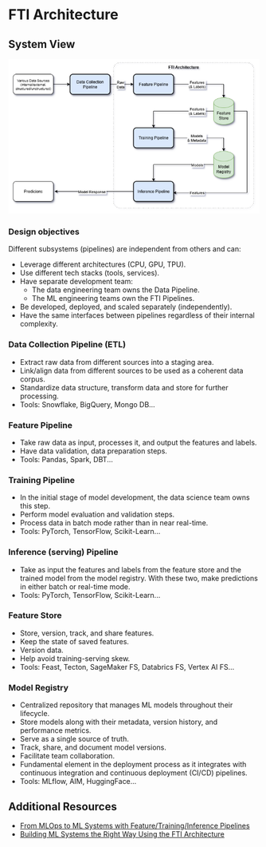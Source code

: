 # FTI Architecture


## System View

![alt text](/images/ai_llm_system.png)


### Design objectives
Different subsystems (pipelines) are independent from others and can:
- Leverage different architectures (CPU, GPU, TPU).
- Use different tech stacks (tools, services).
- Have separate development team:
    - The data engineering team owns the Data Pipeline.
    - The ML engineering teams own the FTI Pipelines.
- Be developed, deployed, and scaled separately (independently).
- Have the same interfaces between pipelines regardless of their internal complexity.


### Data Collection Pipeline (ETL)
- Extract raw data from different sources into a staging area.
- Link/align data from different sources to be used as a coherent data corpus.
- Standardize data structure, transform data and store for further processing.
- Tools: Snowflake, BigQuery, Mongo DB...


### Feature Pipeline
- Take raw data as input, processes it, and output the features and labels.
- Have data validation, data preparation steps.
- Tools: Pandas, Spark, DBT...
  

### Training Pipeline
- In the initial stage of model development, the data science team owns this step.
- Perform model evaluation and validation steps.
- Process data in batch mode rather than in near real-time.
- Tools: PyTorch, TensorFlow, Scikit-Learn...


### Inference (serving) Pipeline
- Take as input the features and labels from the feature store and the trained model from the model registry. With these two, make predictions in either batch or real-time mode.
- Tools: PyTorch, TensorFlow, Scikit-Learn...


### Feature Store
- Store, version, track, and share features.
- Keep the state of saved features.
- Version data.
- Help avoid training-serving skew.
- Tools: Feast, Tecton, SageMaker FS, Databrics FS, Vertex AI FS...


### Model Registry 
- Centralized repository that manages ML models throughout their lifecycle.
- Store models along with their metadata, version history, and performance metrics.
- Serve as a single source of truth. 
- Track, share, and document model versions.
- Facilitate team collaboration. 
- Fundamental element in the deployment process as it integrates with continuous integration and continuous deployment (CI/CD) pipelines.
- Tools: MLflow, AIM, HuggingFace...


## Additional Resources
- [From MLOps to ML Systems with Feature/Training/Inference Pipelines](https://www.hopsworks.ai/post/mlops-to-ml-systems-with-fti-pipelines)
- [Building ML Systems the Right Way Using the FTI Architecture](https://medium.com/decodingml/building-ml-systems-the-right-way-using-the-fti-architecture-d9cc0cd29abf)

